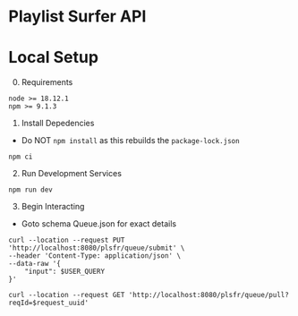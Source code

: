 # Playlist Surfer API

# Local Setup
0. Requirements
```
node >= 18.12.1
npm >= 9.1.3
```

1. Install Depedencies
- Do NOT `npm install` as this rebuilds the `package-lock.json`
```
npm ci
```

2. Run Development Services
```
npm run dev
```

3. Begin Interacting
- Goto schema Queue.json for exact details
```
curl --location --request PUT 'http://localhost:8080/plsfr/queue/submit' \
--header 'Content-Type: application/json' \
--data-raw '{
    "input": $USER_QUERY
}'
```

```
curl --location --request GET 'http://localhost:8080/plsfr/queue/pull?reqId=$request_uuid'
```